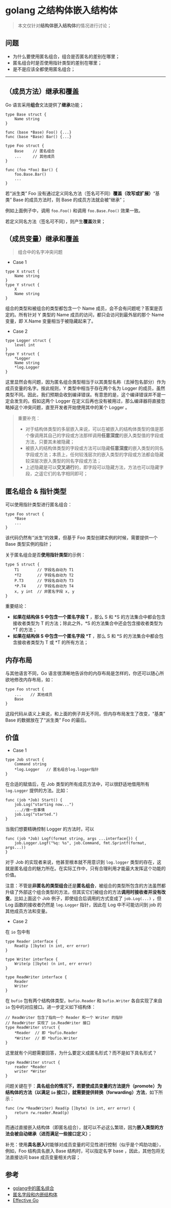# golang 之结构体嵌入结构体

> 本文仅针对**结构体嵌入结构体**的情况进行讨论；

## 问题

- 为什么要使用匿名组合，组合是否匿名的差别在哪里；
- 匿名组合时是否使用指针类型的差别在哪里；
- 是不是应该全都使用匿名组合；

----------

## （成员方法）继承和覆盖

Go 语言采用**组合**文法提供了**继承**功能；

```golang
type Base struct {
    Name string
}

func (base *Base) Foo() {...}
func (base *Base) Bar() {...}

type Foo struct {
    Base    // 匿名组合
    ...     // 其他成员
}

func (foo *Foo) Bar() {
    foo.Base.Bar()
    ...
}
```

若“派生类” Foo 没有通过定义同名方法（签名可不同）**覆盖（改写或扩展）**“基类” Base 的成员方法时，则 Base 的成员方法就会被“继承”；

例如上面例子中，调用 `foo.Foo()` 和调用 `foo.Base.Foo()` 效果一致。

若定义同名方法（签名可不同），则产生**覆盖**效果；


## （成员变量）继承和覆盖

> 组合中的名字冲突问题

- Case 1

```golang
type X struct {
    Name string
}
type Y struct {
    X
    Name string
}
```

组合的类型和被组合的类型都包含一个 Name 成员，会不会有问题呢？答案是否定的。所有针对 Y 类型的 Name 成员的访问，都只会访问到最外层的那个 Name 变量，即 X.Name 变量相当于被隐藏起来了。

- Case 2

```golang
type Logger struct {
    level int
}
type Y struct {
    *Logger
    Name string
    *log.Logger
}
```

这里显然会有问题，因为匿名组合类型相当于以其类型名称（去掉包名部分）作为成员变量的名字。按此规则，Y 类型中相当于存在两个名为 Logger 的成员，虽然类型不同。因此，我们预期会收到编译错误。有意思的是，这个编译错误并不是一定会发生的。假如这两个 Logger 在定义后再也没有被用过，那么编译器将直接忽略掉这个冲突问题，直至开发者开始使用其中的某个 Logger 。

> 重要补充：
> - 对于结构体类型的多层嵌入来说，可以在被嵌入的结构体类型的值是那个像调用其自己的字段或方法那样调用**任意深度**的嵌入类型值的字段或方法，只要其未被隐藏；
> - 被嵌入的结构体类型的字段或方法可以隐藏**任意深度**的嵌入类型的同名字段或方法；本质上，任何较浅层次的嵌入类型的字段或方法都会隐藏较深层次嵌入类型的同名字段或方法；
> - 上述隐藏是可以**交叉进行**的，即字段可以隐藏方法，方法也可以隐藏字段，之遥它们的名字相同即可；

## 匿名组合 & 指针类型

可以使用指针类型进行匿名组合：

```golang
type Foo struct {
    *Base
    ...
}
```

该代码仍然有“派生”的效果，但基于 Foo 类型创建实例的时候，需要提供一个 Base 类型实例的指针；

关于匿名组合是否**使用指针类型**的示例：

```golang
type S struct {
    T1        // 字段名自动为 T1
    *T2       // 字段名自动为 T2
    P.T3      // 字段名自动为 T3
    *P.T4     // 字段名自动为 T4
    x, y int  // 非匿名字段 x, y
}
```

重要结论：

- **如果在结构体 S 中包含一个匿名字段 T** ，那么 S 和 *S 的方法集合中都会包含接收者类型为 T 的方法；除此之外，*S 的方法集合中还会包含接收者类型为 *T 的方法；
- **如果在结构体 S 中包含一个匿名字段 \*T** ，那么 S 和 *S 的方法集合中都会包含接收者类型为 T 或 *T 的所有方法；

## 内存布局

与其他语言不同，Go 语言很清晰地告诉你的内存布局是怎样的，你还可以随心所欲地修改内存布局，如：

```golang
type Foo struct {
    ...    // 其他成员
    Base
}
```

这段代码从语义上来说，和上面的例子并无不同，但内存布局发生了改变，“基类” Base 的数据放在了“派生类” Foo 的最后。


## 价值

- Case 1

```golang
type Job struct {
    Command string
    *log.Logger   // 匿名组合log.logger指针
}
```

在合适的赋值后，在 Job 类型的所有成员方法中，可以很舒适地借用所有 `log.Logger` 提供的方法。比如：

```golang
func (job *Job) Start() {
    job.Log("starting now...")
    ...//做一些事情
    job.Log("started.")
}
```

当我们想要精确控制 Logger 的方法时，可以

```golang
func (job *Job) Logf(format string, args ...interface{}) {
    job.Logger.Logf("%q: %s", job.Command, fmt.Sprintf(format, args...))
}
```

对于 Job 的实现者来说，他甚至根本就不用意识到 `log.logger` 类型的存在，这就是匿名组合的魅力所在。在实际工作中，只有合理利用才能最大发挥这个功能的价值。

注意：不管是**非匿名的类型组合**还是**匿名组合**，被组合的类型所包含的方法虽然都升级了外部这个组合类型的方法，但其实它们被组合的方法**调用时接收者并没有改变**。比如上面这个 Job 例子，即使组合后调用的方式变成了 `job.Log(...)` ，但 Log 函数的接收者仍然是 `log.Logger` 指针，因此在 Log 中不可能访问到 job 的其他成员方法和变量。

- Case 2

在 `io` 包中有

```golang
type Reader interface {
    Read(p []byte) (n int, err error)
}

type Writer interface {
    Write(p []byte) (n int, err error)
}

type ReadWriter interface {
    Reader
    Writer
}
```

在 `bufio` 包有两个结构体类型，`bufio.Reader` 和 `bufio.Writer` 各自实现了来自 `io` 包中的对应接口。进一步定义如下结构体：

```golang
// ReadWriter 包含了指向一个 Reader 和一个 Writer 的指针
// ReadWriter 实现了 io.ReadWriter 接口
type ReadWriter struct {
    *Reader  // 即 *bufio.Reader
    *Writer  // 即 *bufio.Writer
}
```

这里就有个问题需要回答，为什么要定义成匿名形式？而不是如下具名形式？

```golang
type ReadWriter struct {
    reader *Reader
    writer *Writer
}
```

问题关键在于：**具名组合的情况下，若要使成员变量的方法提升（promote）为结构体的方法（以满足 `io` 接口），就需要提供转换（forwarding）方法**，如下所示：

```golang
func (rw *ReadWriter) Read(p []byte) (n int, err error) {
    return rw.reader.Read(p)
}
```

而通过直接嵌入结构体（即匿名组合），就可以不必这么繁琐，因为**嵌入类型的方法会被自动继承（进而满足一些接口定义）**；

补充：使用**具名嵌入**时能够对成员变量的可见性进行控制（似乎是个鸡肋功能），例如，Foo 结构具名嵌入 Base 结构时，可以指定名字 base ，因此，其他包将无法直接访问 base 成员变量相关内容；


## 参考

- [golang中的匿名组合](http://studygolang.com/wr?u=http%3a%2f%2f11317783.blog.51cto.com%2f11307783%2f1877972)
- [匿名字段和内嵌结构体](https://github.com/Unknwon/the-way-to-go_ZH_CN/blob/master/eBook/10.5.md)
- [Effective Go](https://golang.org/doc/effective_go.html#embedding)
